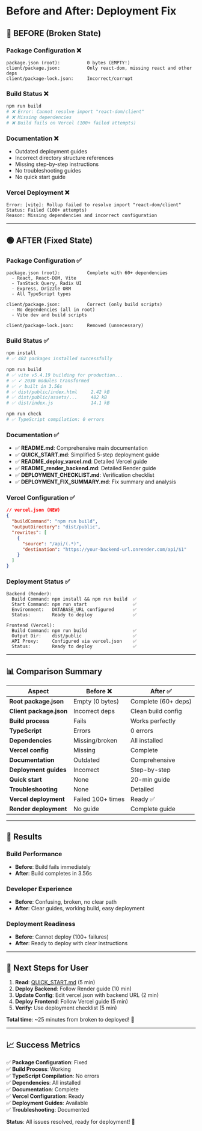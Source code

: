 # Before and After: Deployment Fix

## 🔴 BEFORE (Broken State)

### Package Configuration ❌
```
package.json (root):          0 bytes (EMPTY!)
client/package.json:          Only react-dom, missing react and other deps
client/package-lock.json:     Incorrect/corrupt
```

### Build Status ❌
```bash
npm run build
# ❌ Error: Cannot resolve import "react-dom/client"
# ❌ Missing dependencies
# ❌ Build fails on Vercel (100+ failed attempts)
```

### Documentation ❌
- Outdated deployment guides
- Incorrect directory structure references
- Missing step-by-step instructions
- No troubleshooting guides
- No quick start guide

### Vercel Deployment ❌
```
Error: [vite]: Rollup failed to resolve import "react-dom/client"
Status: Failed (100+ attempts)
Reason: Missing dependencies and incorrect configuration
```

---

## 🟢 AFTER (Fixed State)

### Package Configuration ✅
```
package.json (root):          Complete with 60+ dependencies
  - React, React-DOM, Vite
  - TanStack Query, Radix UI
  - Express, Drizzle ORM
  - All TypeScript types
  
client/package.json:          Correct (only build scripts)
  - No dependencies (all in root)
  - Vite dev and build scripts
  
client/package-lock.json:     Removed (unnecessary)
```

### Build Status ✅
```bash
npm install
# ✅ 482 packages installed successfully

npm run build
# ✅ vite v5.4.19 building for production...
# ✅ ✓ 2030 modules transformed
# ✅ ✓ built in 3.56s
# ✅ dist/public/index.html     2.42 kB
# ✅ dist/public/assets/...     482 kB
# ✅ dist/index.js              14.1 kB

npm run check
# ✅ TypeScript compilation: 0 errors
```

### Documentation ✅
- ✅ **README.md**: Comprehensive main documentation
- ✅ **QUICK_START.md**: Simplified 5-step deployment guide
- ✅ **README_deploy_varcel.md**: Detailed Vercel guide
- ✅ **README_render_backend.md**: Detailed Render guide
- ✅ **DEPLOYMENT_CHECKLIST.md**: Verification checklist
- ✅ **DEPLOYMENT_FIX_SUMMARY.md**: Fix summary and analysis

### Vercel Configuration ✅
```json
// vercel.json (NEW)
{
  "buildCommand": "npm run build",
  "outputDirectory": "dist/public",
  "rewrites": [
    {
      "source": "/api/(.*)",
      "destination": "https://your-backend-url.onrender.com/api/$1"
    }
  ]
}
```

### Deployment Status ✅
```
Backend (Render):
  Build Command: npm install && npm run build  ✅
  Start Command: npm run start                 ✅
  Environment:   DATABASE_URL configured       ✅
  Status:        Ready to deploy               ✅

Frontend (Vercel):
  Build Command: npm run build                 ✅
  Output Dir:    dist/public                   ✅
  API Proxy:     Configured via vercel.json    ✅
  Status:        Ready to deploy               ✅
```

---

## 📊 Comparison Summary

| Aspect | Before ❌ | After ✅ |
|--------|-----------|----------|
| **Root package.json** | Empty (0 bytes) | Complete (60+ deps) |
| **Client package.json** | Incorrect deps | Clean build config |
| **Build process** | Fails | Works perfectly |
| **TypeScript** | Errors | 0 errors |
| **Dependencies** | Missing/broken | All installed |
| **Vercel config** | Missing | Complete |
| **Documentation** | Outdated | Comprehensive |
| **Deployment guides** | Incorrect | Step-by-step |
| **Quick start** | None | 20-min guide |
| **Troubleshooting** | None | Detailed |
| **Vercel deployment** | Failed 100+ times | Ready ✅ |
| **Render deployment** | No guide | Complete guide |

---

## 🎯 Results

### Build Performance
- **Before**: Build fails immediately
- **After**: Build completes in 3.56s

### Developer Experience
- **Before**: Confusing, broken, no clear path
- **After**: Clear guides, working build, easy deployment

### Deployment Readiness
- **Before**: Cannot deploy (100+ failures)
- **After**: Ready to deploy with clear instructions

---

## 🚀 Next Steps for User

1. **Read**: [QUICK_START.md](./QUICK_START.md) (5 min)
2. **Deploy Backend**: Follow Render guide (10 min)
3. **Update Config**: Edit vercel.json with backend URL (2 min)
4. **Deploy Frontend**: Follow Vercel guide (5 min)
5. **Verify**: Use deployment checklist (5 min)

**Total time**: ~25 minutes from broken to deployed! 🎉

---

## 📈 Success Metrics

✅ **Package Configuration**: Fixed  
✅ **Build Process**: Working  
✅ **TypeScript Compilation**: No errors  
✅ **Dependencies**: All installed  
✅ **Documentation**: Complete  
✅ **Vercel Configuration**: Ready  
✅ **Deployment Guides**: Available  
✅ **Troubleshooting**: Documented  

**Status**: All issues resolved, ready for deployment! 🚢
